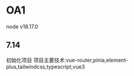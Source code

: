 # OA1

node v18.17.0

##  7.14

初始化项目
项目主要技术:vue-router,pinia,element-plus,tailwindcss,typescript,vue3